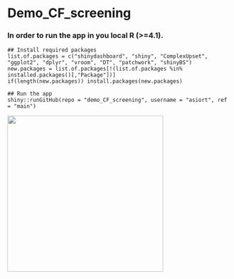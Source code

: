 # Demo_CF_screening

### In order to run the app in you local R (>=4.1). 

```
## Install required packages
list.of.packages = c("shinydashboard", "shiny", "ComplexUpset", "ggplot2", "dplyr", "vroom", "DT", "patchwork", "shinyBS")
new.packages = list.of.packages[!(list.of.packages %in% installed.packages()[,"Package"])]
if(length(new.packages)) install.packages(new.packages)

## Run the app
shiny::runGitHub(repo = "demo_CF_screening", username = "asiort", ref = "main")
```


<img src="https://i.pinimg.com/originals/ee/4a/45/ee4a45e1886c42549fcdcc67f4372651.gif" width="350" height="350">
